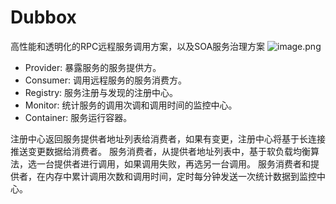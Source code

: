 # Dubbox 

高性能和透明化的RPC远程服务调用方案，以及SOA服务治理方案
![image.png](https://cuichonghe.oss-cn-shenzhen.aliyuncs.com/markdown/20230131152427.png)
-  Provider: 暴露服务的服务提供方。
-  Consumer: 调用远程服务的服务消费方。
-  Registry: 服务注册与发现的注册中心。
-  Monitor: 统计服务的调用次调和调用时间的监控中心。
-  Container: 服务运行容器。

  

注册中心返回服务提供者地址列表给消费者，如果有变更，注册中心将基于长连接推送变更数据给消费者。
服务消费者，从提供者地址列表中，基于软负载均衡算法，选一台提供者进行调用，如果调用失败，再选另一台调用。
服务消费者和提供者，在内存中累计调用次数和调用时间，定时每分钟发送一次统计数据到监控中心。





